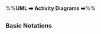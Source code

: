 <link rel="stylesheet" href="{{baseUrl}}/css/textbook.css">

<div class="website-content">

%%**UML :arrow_right: Activity Diagrams :arrow_right:**%%

### Basic Notations

<div id="main">

<include src="./linearPaths/embed.md" />
<include src="./alternatePaths/embed.md" />
<include src="./parallelPaths/embed.md" />
<include src="./rakes/embed.md" />
<include src="./swimlanes/embed.md" />
<include src="./combined/embed.md" />

</div>
</div>
